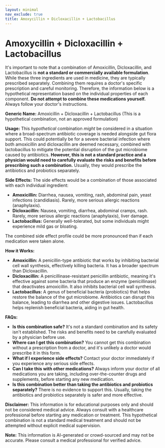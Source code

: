 ```yaml
---
layout: minimal
nav_exclude: true
title: Amoxycillin + Dicloxacillin + Lactobacillus
---
```


# Amoxycillin + Dicloxacillin + Lactobacillus

It's important to note that a combination of Amoxicillin, Dicloxacillin, and Lactobacillus is **not a standard or commercially available formulation**.  While these three ingredients are used in medicine, they are typically prescribed separately.  Combining them requires a doctor's specific prescription and careful monitoring. Therefore, the information below is a hypothetical representation based on the individual properties of each component.  **Do not attempt to combine these medications yourself.** Always follow your doctor's instructions.

**Generic Name:**  Amoxicillin + Dicloxacillin + Lactobacillus (This is a hypothetical combination, not an approved formulation)

**Usage:** This *hypothetical* combination *might* be considered in a situation where a broad-spectrum antibiotic coverage is needed alongside gut flora support.  This could potentially be for a severe bacterial infection where both amoxicillin and dicloxacillin are deemed necessary, combined with lactobacillus to mitigate the potential disruption of the gut microbiome caused by antibiotics.  **However, this is not a standard practice and a physician would need to carefully evaluate the risks and benefits before prescribing such a combination.**  Usually, they would prescribe the antibiotics and probiotics separately.

**Side Effects:**  The side effects would be a combination of those associated with each individual ingredient:

* **Amoxicillin:** Diarrhea, nausea, vomiting, rash, abdominal pain, yeast infections (candidiasis).  Rarely, more serious allergic reactions (anaphylaxis).
* **Dicloxacillin:** Nausea, vomiting, diarrhea, abdominal cramps, rash.  Rarely, more serious allergic reactions (anaphylaxis), liver damage.
* **Lactobacillus:** Generally well-tolerated, but some individuals might experience mild gas or bloating.

The combined side effect profile could be more pronounced than if each medication were taken alone.

**How it Works:**

* **Amoxicillin:** A penicillin-type antibiotic that works by inhibiting bacterial cell wall synthesis, effectively killing bacteria.  It has a broader spectrum than Dicloxacillin.
* **Dicloxacillin:** A penicillinase-resistant penicillin antibiotic, meaning it's effective against some bacteria that produce an enzyme (penicillinase) that deactivates amoxicillin.  It also inhibits bacterial cell wall synthesis.
* **Lactobacillus:**  A genus of beneficial bacteria (probiotics) that helps restore the balance of the gut microbiome.  Antibiotics can disrupt this balance, leading to diarrhea and other digestive issues. Lactobacillus helps replenish beneficial bacteria, aiding in gut health.

**FAQs:**

* **Is this combination safe?**  It's not a standard combination and its safety isn't established.  The risks and benefits need to be carefully evaluated by a physician before use.
* **Where can I get this combination?** You cannot get this combination without a prescription from a doctor, and it's unlikely a doctor would prescribe it in this form.
* **What if I experience side effects?**  Contact your doctor immediately if you experience any serious side effects.
* **Can I take this with other medications?**  Always inform your doctor of all medications you are taking, including over-the-counter drugs and supplements, before starting any new medication.
* **Is this combination better than taking the antibiotics and probiotics separately?** There is no evidence to support this.  Usually, taking the antibiotics and probiotics separately is safer and more effective.

**Disclaimer:** This information is for educational purposes only and should not be considered medical advice. Always consult with a healthcare professional before starting any medication or treatment.  This hypothetical combination is not a standard medical treatment and should not be attempted without explicit medical supervision.


**Note:** This information is AI-generated or crowd-sourced and may not be accurate. Please consult a medical professional for verified advice.